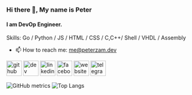 ### Hi there 👋, My name is Peter
#### I am DevOp Engineer.  

Skills: Go / Python / JS / HTML / CSS / C,C++/ Shell / VHDL / Assembly 

- 📫 How to reach me: me@peterzam.dev 

[<img src='https://cdn.jsdelivr.net/npm/simple-icons@3.0.1/icons/github.svg' alt='github' height='40'>](https://github.com/peterzam)  [<img src='https://cdn.jsdelivr.net/npm/simple-icons@3.0.1/icons/dev-dot-to.svg' alt='dev' height='40'>](https://dev.to/peterzam)  [<img src='https://cdn.jsdelivr.net/npm/simple-icons@3.0.1/icons/linkedin.svg' alt='linkedin' height='40'>](https://www.linkedin.com/in/peterzam/)  [<img src='https://cdn.jsdelivr.net/npm/simple-icons@3.0.1/icons/facebook.svg' alt='facebook' height='40'>](https://www.facebook.com/peterzam.pz)  [<img src='https://cdn.jsdelivr.net/npm/simple-icons@3.0.1/icons/icloud.svg' alt='website' height='40'>](peterzam.dev)  [<img src='https://cdn.jsdelivr.net/npm/simple-icons@3.0.1/icons/telegram.svg' alt='telegram' height='40'>](https://t.me/peterzam)  

![GitHub metrics](https://metrics.lecoq.io/peterzam) 
![Top Langs](https://github-readme-stats.vercel.app/api/top-langs/?username=peterzam&langs_count=7)
